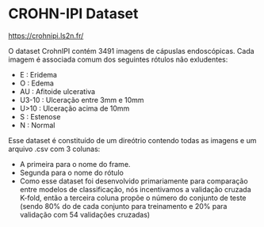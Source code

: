 CROHN-IPI Dataset
=======

https://crohnipi.ls2n.fr/

O dataset CrohnIPI contém 3491 imagens de cápuslas endoscópicas. Cada imagem é associada comum dos seguintes rótulos não exludentes:

- E : Eridema
- O : Edema
- AU : Afitoide ulcerativa
- U3-10 : Ulceração entre 3mm e 10mm
- U>10 : Ulceração acima de 10mm
- S : Estenose
- N : Normal

Esse dataset é constituído de um direótrio contendo todas as imagens e um arquivo .csv com 3 colunas:
- A primeira para o nome do frame.
- Segunda para o nome do rótulo
- Como esse dataset foi desenvolvido primariamente para comparação entre modelos de classificação, nós incentivamos a validação cruzada K-fold, então a terceira coluna propõe o número do conjunto de teste (sendo 80% do de cada conjunto para treinamento e 20% para validação com 54 validações cruzadas)
